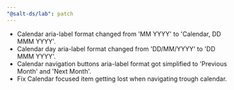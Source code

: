 ```yaml
---
"@salt-ds/lab": patch
---
```


- Calendar aria-label format changed from 'MM YYYY' to 'Calendar, DD MMM YYYY'.
- Calendar day aria-label format changed from 'DD/MM/YYYY' to 'DD MMM YYYY'.
- Calendar navigation buttons aria-label format got simplified to 'Previous Month' and 'Next Month'.
- Fix Calendar focused item getting lost when navigating trough calendar.
